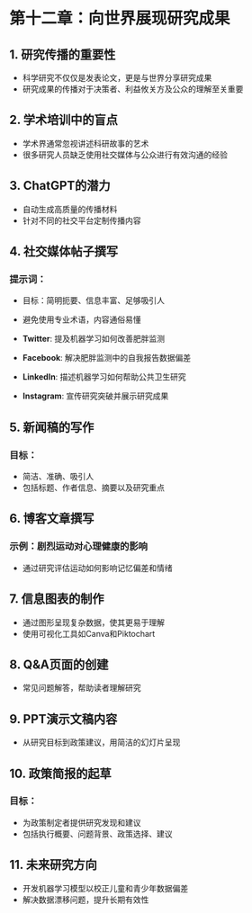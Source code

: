 
# 第十二章：向世界展现研究成果
## 1. 研究传播的重要性
- 科学研究不仅仅是发表论文，更是与世界分享研究成果
- 研究成果的传播对于决策者、利益攸关方及公众的理解至关重要

## 2. 学术培训中的盲点
- 学术界通常忽视讲述科研故事的艺术
- 很多研究人员缺乏使用社交媒体与公众进行有效沟通的经验

## 3. ChatGPT的潜力
- 自动生成高质量的传播材料
- 针对不同的社交平台定制传播内容

## 4. 社交媒体帖子撰写
### 提示词：
- 目标：简明扼要、信息丰富、足够吸引人
- 避免使用专业术语，内容通俗易懂

- **Twitter**: 提及机器学习如何改善肥胖监测
- **Facebook**: 解决肥胖监测中的自我报告数据偏差
- **LinkedIn**: 描述机器学习如何帮助公共卫生研究
- **Instagram**: 宣传研究突破并展示研究成果

## 5. 新闻稿的写作
### 目标：
- 简洁、准确、吸引人
- 包括标题、作者信息、摘要以及研究重点

## 6. 博客文章撰写
### 示例：剧烈运动对心理健康的影响
- 通过研究评估运动如何影响记忆偏差和情绪

## 7. 信息图表的制作
- 通过图形呈现复杂数据，使其更易于理解
- 使用可视化工具如Canva和Piktochart

## 8. Q&A页面的创建
- 常见问题解答，帮助读者理解研究

## 9. PPT演示文稿内容
- 从研究目标到政策建议，用简洁的幻灯片呈现

## 10. 政策简报的起草
### 目标：
- 为政策制定者提供研究发现和建议
- 包括执行概要、问题背景、政策选择、建议

## 11. 未来研究方向
- 开发机器学习模型以校正儿童和青少年数据偏差
- 解决数据漂移问题，提升长期有效性
